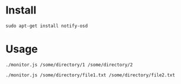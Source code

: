 # Install

```
sudo apt-get install notify-osd
```

# Usage

`./monitor.js /some/directory/1 /some/directory/2`

`./monitor.js /some/directory/file1.txt /some/directory/file2.txt`